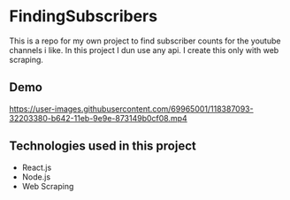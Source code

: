 # FindingSubscribers
This is a repo for my own project to find subscriber counts for the youtube channels i like. In this project I dun use any api. I create this only with web scraping.

## Demo 

https://user-images.githubusercontent.com/69965001/118387093-32203380-b642-11eb-9e9e-873149b0cf08.mp4


## Technologies used in this project
- React.js
- Node.js
- Web Scraping
